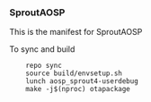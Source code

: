 ### SproutAOSP

This is the manifest for SproutAOSP

To sync and build

``` repo init -u https://github.com/SproutAOSP/manifest.git -b 6
	repo sync
	source build/envsetup.sh
	lunch aosp_sprout4-userdebug
	make -j$(nproc) otapackage
```